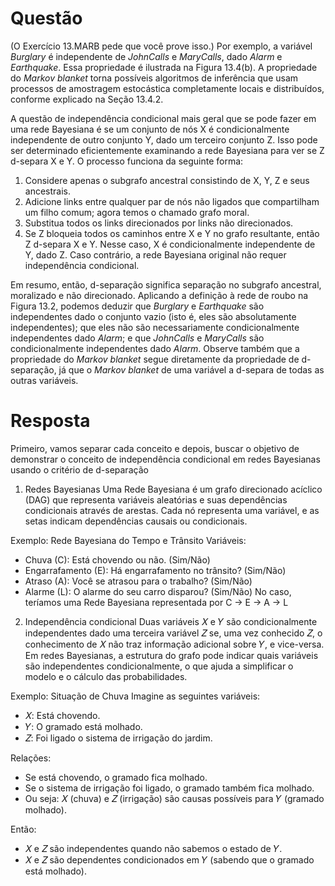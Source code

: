 # Questão

(O Exercício 13.MARB pede que você prove isso.) Por exemplo, a variável *Burglary* é independente de *JohnCalls* e *MaryCalls*, dado *Alarm* e *Earthquake*. Essa propriedade é ilustrada na Figura 13.4(b). A propriedade do *Markov blanket* torna possíveis algoritmos de inferência que usam processos de amostragem estocástica completamente locais e distribuídos, conforme explicado na Seção 13.4.2.

A questão de independência condicional mais geral que se pode fazer em uma rede Bayesiana é se um conjunto de nós X é condicionalmente independente de outro conjunto Y, dado um terceiro conjunto Z. Isso pode ser determinado eficientemente examinando a rede Bayesiana para ver se Z d-separa X e Y. O processo funciona da seguinte forma:

1.  Considere apenas o subgrafo ancestral consistindo de X, Y, Z e seus ancestrais.
2.  Adicione links entre qualquer par de nós não ligados que compartilham um filho comum; agora temos o chamado grafo moral.
3.  Substitua todos os links direcionados por links não direcionados.
4.  Se Z bloqueia todos os caminhos entre X e Y no grafo resultante, então Z d-separa X e Y. Nesse caso, X é condicionalmente independente de Y, dado Z. Caso contrário, a rede Bayesiana original não requer independência condicional.

Em resumo, então, d-separação significa separação no subgrafo ancestral, moralizado e não direcionado. Aplicando a definição à rede de roubo na Figura 13.2, podemos deduzir que *Burglary* e *Earthquake* são independentes dado o conjunto vazio (isto é, eles são absolutamente independentes); que eles não são necessariamente condicionalmente independentes dado *Alarm*; e que *JohnCalls* e *MaryCalls* são condicionalmente independentes dado *Alarm*. Observe também que a propriedade do *Markov blanket* segue diretamente da propriedade de d-separação, já que o *Markov blanket* de uma variável a d-separa de todas as outras variáveis.

# Resposta
Primeiro, vamos separar cada conceito e depois, buscar o objetivo de demonstrar o conceito de independência condicional em redes Bayesianas usando o critério de d-separação

1. Redes Bayesianas
Uma Rede Bayesiana é um grafo direcionado acíclico (DAG) que representa variáveis aleatórias e suas dependências condicionais através de arestas. Cada nó representa uma variável, e as setas indicam dependências causais ou condicionais.

Exemplo: Rede Bayesiana do Tempo e Trânsito
Variáveis:
- Chuva (C): Está chovendo ou não. (Sim/Não)
- Engarrafamento (E): Há engarrafamento no trânsito? (Sim/Não)
- Atraso (A): Você se atrasou para o trabalho? (Sim/Não)
- Alarme (L): O alarme do seu carro disparou? (Sim/Não)
No caso, teríamos uma Rede Bayesiana representada por C → E → A → L


2. Independência condicional
Duas variáveis 𝑋 e 𝑌 são condicionalmente independentes dado uma terceira variável 𝑍 se, uma vez conhecido 𝑍, o conhecimento de 𝑋 não traz informação adicional sobre 𝑌, e vice-versa. Em redes Bayesianas, a estrutura do grafo pode indicar quais variáveis são independentes condicionalmente, o que ajuda a simplificar o modelo e o cálculo das probabilidades.

Exemplo: Situação de Chuva
Imagine as seguintes variáveis:
- 𝑋: Está chovendo.
- 𝑌: O gramado está molhado.
- 𝑍: Foi ligado o sistema de irrigação do jardim.

Relações:
- Se está chovendo, o gramado fica molhado.
- Se o sistema de irrigação foi ligado, o gramado também fica molhado.
- Ou seja: 𝑋 (chuva) e 𝑍 (irrigação) são causas possíveis para 𝑌 (gramado molhado).

Então:
- 𝑋 e 𝑍 são independentes quando não sabemos o estado de 𝑌.
- 𝑋 e 𝑍 são dependentes condicionados em 𝑌 (sabendo que o gramado está molhado).

